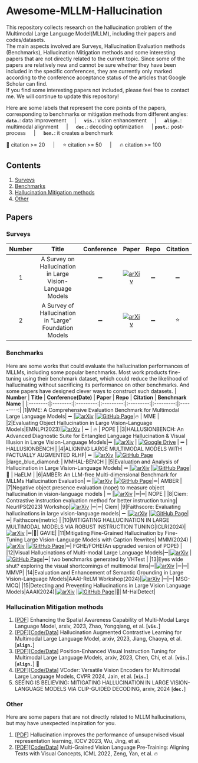 # Awesome-MLLM-Hallucination
This repository collects research on the hallucination problem of the Multimodal Large Language Model(MLLM), including their papers and codes/datasets.  
The main aspects involved are Surveys, Hallucination Evaluation methods (Benchmarks), Hallucination Mitigation methods and some interesting papers that are not directly related to the current topic. Since some of the papers are relatively new and cannot be sure whether they have been included in the specific conferences, they are currently only marked according to the conference acceptance status of the articles that Google Scholar can find.  
If you find some interesting papers not included, please feel free to contact me. We will continue to update this repository!

Here are some labels that represent the core points of the papers, corresponding to benchmarks or mitigation methods from different angles:   
__`data.`__: data improvement &emsp; | &emsp; __`vis.`__: vision enhancement &emsp; | &emsp;
__`align.`__: multimodal alignment &emsp; | &emsp; __`dec.`__: decoding optimization &emsp; |
__`post.`__: post-process &emsp; | &emsp; __`ben.`__: it creates a benchmark  

:large_blue_diamond: citation >= 20 &emsp; | &emsp; :star: citation >= 50 &emsp; | &emsp; :fire: citation >= 100

## Contents  
1. [Surveys](#Surveys)
2. [Benchmarks](#Benchmarks)
3. [Hallucination Mitigation methods](#Hallucination-Mitigation-methods)
4. [Other](#Other)
   
## Papers
### Surveys
| **Number** | **Title** | **Conference** | **Paper** | **Repo** | **Citation** |
|:--------:|:--------:|:---------:|:---------:|:---------:|:---------:|
|1| A Survey on Hallucination in Large Vision-Language Models| :heavy_minus_sign: |  [![arXiv](https://img.shields.io/badge/arXiv-2402.00253-b31b1b.svg)](https://arxiv.org/pdf/2402.00253.pdf) | :heavy_minus_sign: | :heavy_minus_sign: |
|2| A Survey of Hallucination in “Large” Foundation Models| :heavy_minus_sign: | [![arXiv](https://img.shields.io/badge/arXiv-2309.05922-b31b1b.svg)](https://arxiv.org/pdf/2309.05922.pdf) | :heavy_minus_sign: | :star:|

### Benchmarks
Here are some works that could evaluate the hallucination performances of MLLMs, including some popular benchmarks. Most work products fine-tuning using their benchmark dataset, which could reduce the likelihood of hallucinating without sacrificing its performance on other benchmarks. And some papers have designed clever ways to construct such datasets.
| **Number** | **Title** | **Conference(Date)** | **Paper** | **Repo** | **Citation** | **Benchmark Name** |
|:--------:|:--------:|:---------:|:---------:|:---------:|:---------:|:---------:|
|1|MME: A Comprehensive Evaluation Benchmark for Multimodal Large Language Models| :heavy_minus_sign: |[![arXiv](https://img.shields.io/badge/arXiv-2306.13394-b31b1b.svg)](https://arxiv.org/pdf/2306.13394.pdf) |[![GitHub Page](https://img.shields.io/badge/GitHub-Code-7395C5.svg)](https://github.com/BradyFU/Awesome-Multimodal-Large-Language-Models/tree/Evaluation)|:fire: | MME |
|2|Evaluating Object Hallucination in Large Vision-Language Models|EMNLP(2023)|[![arXiv](https://img.shields.io/badge/arXiv-2305.10355-b31b1b.svg)](https://arxiv.org/pdf/2305.10355.pdf) | :heavy_minus_sign: | :fire: | POPE |
|3|HALLUSIONBENCH: An Advanced Diagnostic Suite for Entangled Language Hallucination & Visual Illusion in Large Vision-Language Models|:heavy_minus_sign: |[![arXiv](https://img.shields.io/badge/arXiv-2310.14566-b31b1b.svg)](https://arxiv.org/pdf/2310.14566.pdf) | [![Google Drive](https://img.shields.io/badge/Google-Drive-7395C5.svg)](https://drive.google.com/drive/folders/1C_IA5rx_Hm67TYpdNf3TL5VlM30TLGRQ) | :heavy_minus_sign: | HALLUSIONBENCH |
|4|ALIGNING LARGE MULTIMODAL MODELS WITH FACTUALLY AUGMENTED RLHF| :heavy_minus_sign: |[![arXiv](https://img.shields.io/badge/arXiv-2309.14525-b31b1b.svg)](https://arxiv.org/pdf/2309.14525.pdf) |[![GitHub Page](https://img.shields.io/badge/GitHub-Code-7395C5.svg)](https://llava-rlhf.github.io.)|:large_blue_diamond: | MMHAL-BENCH |
|5|Evaluation and Analysis of Hallucination in Large Vision-Language Models| :heavy_minus_sign: |[![arXiv](https://img.shields.io/badge/arXiv-2308.15126-b31b1b.svg)](https://arxiv.org/pdf/2308.15126.pdf) |[![GitHub Page](https://img.shields.io/badge/GitHub-Code-7395C5.svg)](https://github.com/junyangwang0410/HaELM)|:large_blue_diamond: | HaELM |
|6|AMBER: An LLM-free Multi-dimensional Benchmark for MLLMs Hallucination Evaluation| :heavy_minus_sign: |[![arXiv](https://img.shields.io/badge/arXiv-2311.07397v2-b31b1b.svg)](https://arxiv.org/pdf/2311.07397v2.pdf) |[![GitHub Page](https://img.shields.io/badge/GitHub-Code-7395C5.svg)](https://github.com/junyangwang0410/AMBER)|:heavy_minus_sign:| AMBER |
|7|Negative object presence evaluation (nope) to measure object hallucination in vision-language models | :heavy_minus_sign: |[![arXiv](https://img.shields.io/badge/arXiv-2310.05338-b31b1b.svg)](https://arxiv.org/pdf/2310.05338.pdf) |:heavy_minus_sign:|:heavy_minus_sign:| NOPE |
|8|Ciem: Contrastive instruction evaluation method for better instruction tuning| NeurIPS(2023) Workshop|[![arXiv](https://img.shields.io/badge/arXiv-2309.02301-b31b1b.svg)](https://arxiv.org/pdf/2309.02301.pdf) |:heavy_minus_sign:|:heavy_minus_sign:| Ciem|
|9|Faithscore: Evaluating hallucinations in large vision-language models| :heavy_minus_sign: |[![arXiv](https://img.shields.io/badge/arXiv-2311.01477-b31b1b.svg)](https://arxiv.org/pdf/2311.01477.pdf) |[![GitHub Page](https://img.shields.io/badge/GitHub-Code-7395C5.svg)](https://github.com/bcdnlp/FAITHSCORE)|:heavy_minus_sign:| Faithscore(metric) |
|10|MITIGATING HALLUCINATION IN LARGE MULTIMODAL MODELS VIA ROBUST INSTRUCTION TUNING|ICLR(2024)|[![arXiv](https://img.shields.io/badge/openreview-net-b31b1b.svg)](https://openreview.net/pdf?id=J44HfH4JCg) |:heavy_minus_sign:|:large_blue_diamond:| GAVIE|
|11|Mitigating Fine-Grained Hallucination by Fine-Tuning Large Vision-Language Models with Caption Rewrites| MMM(2024) |[![arXiv](https://img.shields.io/badge/arXiv-2312.01701v1-b31b1b.svg)](https://arxiv.org/pdf/2312.01701v1.pdf) |[![GitHub Page](https://img.shields.io/badge/GitHub-Code-7395C5.svg)](https://github.com/bcdnlp/FAITHSCORE)|:heavy_minus_sign:| FGHE/FOHE(An upgraded version of POPE) |
|12|Visual Hallucinations of Multi-modal Large Language Models|:heavy_minus_sign:|[![arXiv](https://img.shields.io/badge/arXiv-2402.14683-b31b1b.svg)](https://arxiv.org/pdf/2402.14683.pdf) |[![GitHub Page](https://img.shields.io/badge/GitHub-Code-7395C5.svg)](https://github.com/wenhuang2000/VHTest)|:heavy_minus_sign:| two benchmarks generated by VHTest |
|13|Eyes wide shut? exploring the visual shortcomings of multimodal llms|:heavy_minus_sign:|[![arXiv](https://img.shields.io/badge/arXiv-2401.06209-b31b1b.svg)](https://arxiv.org/pdf/2401.06209.pdf) |:heavy_minus_sign:|:heavy_minus_sign:| MMVP|
|14|Evaluation and Enhancement of Semantic Grounding in Large Vision-Language Models|AAAI-ReLM Workshop(2024)|[![arXiv](https://img.shields.io/badge/arXiv-2309.04041-b31b1b.svg)](https://arxiv.org/pdf/2309.04041.pdf) |:heavy_minus_sign:|:heavy_minus_sign:| MSG-MCQ| 
|15|Detecting and Preventing Hallucinations in Large Vision Language Models|AAAI(2024)|[![arXiv](https://img.shields.io/badge/arXiv-2308.06394-b31b1b.svg)](https://arxiv.org/pdf/2308.06394.pdf) |[![GitHub Page](https://img.shields.io/badge/GitHub-Code-7395C5.svg)](https://github.com/hendryx-scale/mhal-detect)|:large_blue_diamond:| M-HalDetect|




### Hallucination Mitigation methods 
1. [[PDF](https://arxiv.org/pdf/2310.20357.pdf)] Enhancing the Spatial Awareness Capability of Multi-Modal Large Language Model, arxiv, 2023, Zhao, Yongqiang, et al.   [__`vis.`__]
2. [[PDF](https://arxiv.org/pdf/2312.06968v3.pdf)][[Code/Data](https://github.com/X-PLUG/mPLUG-HalOwl/tree/main/hacl)] Hallucination Augmented Contrastive Learning for Multimodal Large Language Model, arxiv, 2023, Jiang, Chaoya, et al.   [__`align.`__]
3. [[PDF](https://arxiv.org/pdf/2308.13437.pdf)][[Code/Data](https://github.com/PVIT-official/PVIT)] Position-Enhanced Visual Instruction Tuning for Multimodal Large Language Models, arxiv, 2023, Chen, Chi, et al.   [__`vis.`__][__`align.`__] :large_blue_diamond:
4. [[PDF](https://arxiv.org/pdf/2312.14233.pdf)][[Code/Data](https://github.com/SHI-Labs/VCoder)] VCoder: Versatile Vision Encoders for Multimodal Large Language Models, CVPR 2024, Jain, et al.   [__`vis.`__]
5. SEEING IS BELIEVING: MITIGATING HALLUCINATION IN LARGE VISION-LANGUAGE MODELS VIA CLIP-GUIDED DECODING, arxiv, 2024   [__`dec.`__]

### Other
Here are some papers that are not directly related to MLLM hallucinations, but may have unexpected inspiration for you.
1. [[PDF](https://openaccess.thecvf.com/content/ICCV2023/papers/Wu_Hallucination_Improves_the_Performance_of_Unsupervised_Visual_Representation_Learning_ICCV_2023_paper.pdf)] Hallucination improves the performance of unsupervised visual representation learning, ICCV 2023, Wu, Jing, et al.  
2. [[PDF](https://arxiv.org/pdf/2111.08276.pdf)][[Code/Data](https://github.com/zengyan-97/X-VLM)] Multi-Grained Vision Language Pre-Training: Aligning Texts with Visual Concepts, ICML 2022, Zeng, Yan, et al. :fire:

